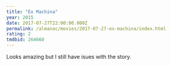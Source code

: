 ```yaml
---
title: "Ex Machina"
year: 2015
date: 2017-07-27T22:00:00.000Z
permalink: /almanac/movies/2017-07-27-ex-machina/index.html
rating: 2
tmdbid: 264660
---
```


Looks amazing but I still have isues with the story.